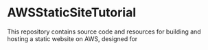 # AWSStaticSiteTutorial
This repository contains source code and resources for building and hosting a static website on AWS, designed for
